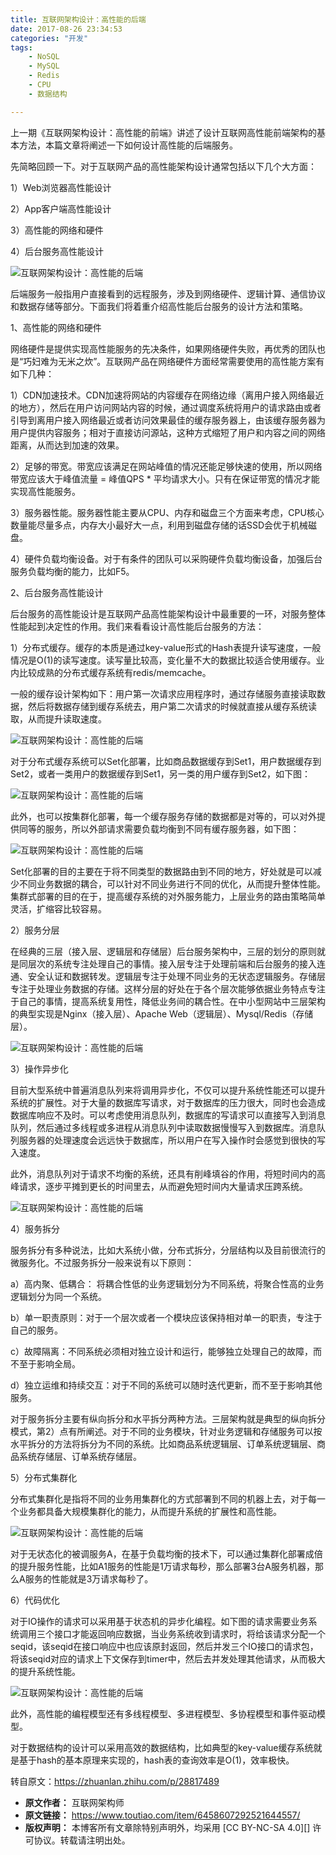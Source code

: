 ```yaml
---
title: 互联网架构设计：高性能的后端
date: 2017-08-26 23:34:53
categories: "开发"
tags:
	- NoSQL
	- MySQL
	- Redis
	- CPU
	- 数据结构

---
```


上一期《互联网架构设计：高性能的前端》讲述了设计互联网高性能前端架构的基本方法，本篇文章将阐述一下如何设计高性能的后端服务。  


先简略回顾一下。对于互联网产品的高性能架构设计通常包括以下几个大方面：

1）Web浏览器高性能设计

2）App客户端高性能设计

3）高性能的网络和硬件

4）后台服务高性能设计

![互联网架构设计：高性能的后端][YYAI-2IUB-RMB2.jpg]

后端服务一般指用户直接看到的远程服务，涉及到网络硬件、逻辑计算、通信协议和数据存储等部分。下面我们将着重介绍高性能后台服务的设计方法和策略。

1、高性能的网络和硬件

网络硬件是提供实现高性能服务的先决条件，如果网络硬件失败，再优秀的团队也是“巧妇难为无米之炊”。互联网产品在网络硬件方面经常需要使用的高性能方案有如下几种：

1）CDN加速技术。CDN加速将网站的内容缓存在网络边缘（离用户接入网络最近的地方），然后在用户访问网站内容的时候，通过调度系统将用户的请求路由或者引导到离用户接入网络最近或者访问效果最佳的缓存服务器上，由该缓存服务器为用户提供内容服务；相对于直接访问源站，这种方式缩短了用户和内容之间的网络距离，从而达到加速的效果。

2）足够的带宽。带宽应该满足在网站峰值的情况还能足够快速的使用，所以网络带宽应该大于峰值流量 = 峰值QPS \* 平均请求大小。只有在保证带宽的情况才能实现高性能服务。

3）服务器性能。服务器性能主要从CPU、内存和磁盘三个方面来考虑，CPU核心数量能尽量多点，内存大小最好大一点，利用到磁盘存储的话SSD会优于机械磁盘。

4）硬件负载均衡设备。对于有条件的团队可以采购硬件负载均衡设备，加强后台服务负载均衡的能力，比如F5。

2、后台服务高性能设计

后台服务的高性能设计是互联网产品高性能架构设计中最重要的一环，对服务整体性能起到决定性的作用。我们来看看设计高性能后台服务的方法：

1）分布式缓存。缓存的本质是通过key-value形式的Hash表提升读写速度，一般情况是O(1)的读写速度。读写量比较高，变化量不大的数据比较适合使用缓存。业内比较成熟的分布式缓存系统有redis/memcache。

一般的缓存设计架构如下：用户第一次请求应用程序时，通过存储服务直接读取数据，然后将数据存储到缓存系统去，用户第二次请求的时候就直接从缓存系统读取，从而提升读取速度。

![互联网架构设计：高性能的后端][2ENU-AV77-BIJA.jpg]

对于分布式缓存系统可以Set化部署，比如商品数据缓存到Set1，用户数据缓存到Set2，或者一类用户的数据缓存到Set1，另一类的用户缓存到Set2，如下图：

![互联网架构设计：高性能的后端][I2M6-FUUJ-B36Z.jpg]

此外，也可以按集群化部署，每一个缓存服务存储的数据都是对等的，可以对外提供同等的服务，所以外部请求需要负载均衡到不同有缓存服务器，如下图：

![互联网架构设计：高性能的后端][RVIU-YBMM-MNVF.jpg]

Set化部署的目的主要在于将不同类型的数据路由到不同的地方，好处就是可以减少不同业务数据的耦合，可以针对不同业务进行不同的优化，从而提升整体性能。集群式部署的目的在于，提高缓存系统的对外服务能力，上层业务的路由策略简单灵活，扩缩容比较容易。

2）服务分层

在经典的三层（接入层、逻辑层和存储层）后台服务架构中，三层的划分的原则就是同层次的系统专注处理自己的事情。接入层专注于处理前端和后台服务的接入连通、安全认证和数据转发。逻辑层专注于处理不同业务的无状态逻辑服务。存储层专注于处理业务数据的存储。这样分层的好处在于各个层次能够依据业务特点专注于自己的事情，提高系统复用性，降低业务间的耦合性。在中小型网站中三层架构的典型实现是Nginx（接入层）、Apache Web（逻辑层）、Mysql/Redis（存储层）。

![互联网架构设计：高性能的后端][YURJ-2EEV-6VJQ.jpg]

3）操作异步化

目前大型系统中普遍消息队列来将调用异步化，不仅可以提升系统性能还可以提升系统的扩展性。对于大量的数据库写请求，对于数据库的压力很大，同时也会造成数据库响应不及时。可以考虑使用消息队列，数据库的写请求可以直接写入到消息队列，然后通过多线程或多进程从消息队列中读取数据慢慢写入到数据库。消息队列服务器的处理速度会远远快于数据库，所以用户在写入操作时会感觉到很快的写入速度。

此外，消息队列对于请求不均衡的系统，还具有削峰填谷的作用，将短时间内的高峰请求，逐步平摊到更长的时间里去，从而避免短时间内大量请求压跨系统。

![互联网架构设计：高性能的后端][ER7R-YZJN-22EA.jpg]

4）服务拆分

服务拆分有多种说法，比如大系统小做，分布式拆分，分层结构以及目前很流行的微服务化。不过服务拆分一般来说有以下原则：

a）高内聚、低耦合： 将耦合性低的业务逻辑划分为不同系统，将聚合性高的业务逻辑划分为同一个系统。

b）单一职责原则：对于一个层次或者一个模块应该保持相对单一的职责，专注于自己的服务。

c）故障隔离：不同系统必须相对独立设计和运行，能够独立处理自己的故障，而不至于影响全局。

d）独立运维和持续交互：对于不同的系统可以随时迭代更新，而不至于影响其他服务。

对于服务拆分主要有纵向拆分和水平拆分两种方法。三层架构就是典型的纵向拆分模式，第2）点有所阐述。对于不同的业务模块，针对业务逻辑和存储服务可以按水平拆分的方法将拆分为不同的系统。比如商品系统逻辑层、订单系统逻辑层、商品系统存储层、订单系统存储层。

5）分布式集群化

分布式集群化是指将不同的业务用集群化的方式部署到不同的机器上去，对于每一个业务都具备大规模集群化的能力，从而提升系统的扩展性和高性能。

![互联网架构设计：高性能的后端][MNYM-Q3JB-3QNF.jpg]

对于无状态化的被调服务A，在基于负载均衡的技术下，可以通过集群化部署成倍的提升服务性能，比如A1服务的性能是1万请求每秒，那么部署3台A服务机器，那么A服务的性能就是3万请求每秒了。

6）代码优化

对于IO操作的请求可以采用基于状态机的异步化编程。如下图的请求需要业务系统调用三个接口才能返回响应数据，当业务系统收到请求时，将给该请求分配一个seqid，该seqid在接口响应中也应该原封返回，然后并发三个IO接口的请求包，将该seqid对应的请求上下文保存到timer中，然后去并发处理其他请求，从而极大的提升系统性能。

![互联网架构设计：高性能的后端][JFUN-AFE7-FUQE.jpg]

此外，高性能的编程模型还有多线程模型、多进程模型、多协程模型和事件驱动模型。

对于数据结构的设计可以采用高效的数据结构，比如典型的key-value缓存系统就是基于hash的基本原理来实现的，hash表的查询效率是O(1)，效率极快。

转自原文：https://zhuanlan.zhihu.com/p/28817489


[YYAI-2IUB-RMB2.jpg]: /pro/os/crawler/YYAI-2IUB-RMB2.jpg
[2ENU-AV77-BIJA.jpg]: /pro/os/crawler/2ENU-AV77-BIJA.jpg
[I2M6-FUUJ-B36Z.jpg]: /pro/os/crawler/I2M6-FUUJ-B36Z.jpg
[RVIU-YBMM-MNVF.jpg]: /pro/os/crawler/RVIU-YBMM-MNVF.jpg
[YURJ-2EEV-6VJQ.jpg]: /pro/os/crawler/YURJ-2EEV-6VJQ.jpg
[ER7R-YZJN-22EA.jpg]: /pro/os/crawler/ER7R-YZJN-22EA.jpg
[MNYM-Q3JB-3QNF.jpg]: /pro/os/crawler/MNYM-Q3JB-3QNF.jpg
[JFUN-AFE7-FUQE.jpg]: /pro/os/crawler/JFUN-AFE7-FUQE.jpg
 *  **原文作者：** 互联网架构师
 *  **原文链接：** https://www.toutiao.com/item/6458607292521644557/
 *  **版权声明：** 本博客所有文章除特别声明外，均采用 [CC BY-NC-SA 4.0][] 许可协议。转载请注明出处。